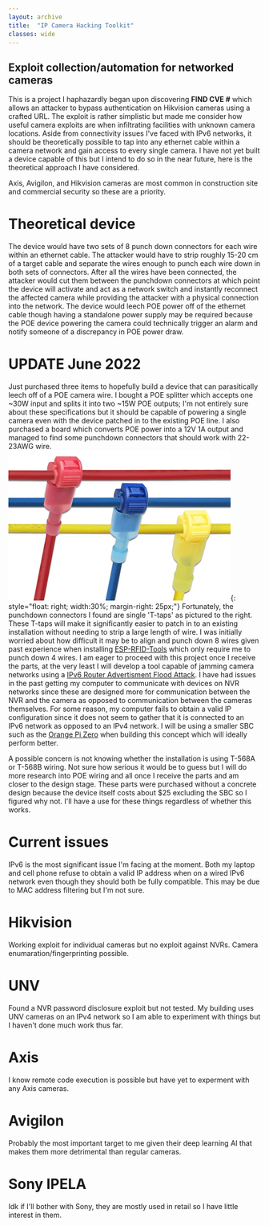 ```yaml
---
layout: archive
title:  "IP Camera Hacking Toolkit"
classes: wide
---
```


## Exploit collection/automation for networked cameras

This is a project I haphazardly began upon discovering **FIND CVE #** which allows an attacker to bypass authentication on Hikvision cameras using a crafted URL. The exploit is rather simplistic but made me consider how useful camera exploits are when infiltrating facilities with unknown camera locations. Aside from connectivity issues I've faced with IPv6 networks, it should be theoretically possible to tap into any ethernet cable within a camera network and gain access to every single camera. I have not yet built a device capable of this but I intend to do so in the near future, here is the theoretical approach I have considered.

Axis, Avigilon, and Hikvision cameras are most common in construction site and commercial security so these are a priority.

# Theoretical device

The device would have two sets of 8 punch down connectors for each wire within an ethernet cable. The attacker would have to strip roughly 15-20 cm of a target cable and separate the wires enough to punch each wire down in both sets of connectors. After all the wires have been connected, the attacker would cut them between the punchdown connectors at which point the device will activate and act as a network switch and instantly reconnect the affected camera while providing the attacker with a physical connection into the network. The device would leech POE power off of the ethernet cable though having a standalone power supply may be required because the POE device powering the camera could technically trigger an alarm and notify someone of a discrepancy in POE power draw. 

# UPDATE June 2022

Just purchased three items to hopefully build a device that can parasitically leech off of a POE camera wire. I bought a POE splitter which accepts one ~30W input and splits it into two ~15W POE outputs; I'm not entirely sure about these specifications but it should be capable of powering a single camera even with the device patched in to the existing POE line. I also purchased a board which converts POE power into a 12V 1A output and managed to find some punchdown connectors that should work with 22-23AWG wire. 
![T-taps](/assets/img/camera-toolkit/t-taps.PNG){: style="float: right; width:30%; margin-right: 25px;"}
Fortunately, the punchdown connectors I found are single 'T-taps' as pictured to the right. These T-taps will make it significantly easier to patch in to an existing installation without needing to strip a large length of wire. I was initially worried about how difficult it may be to align and punch down 8 wires given past experience when installing [ESP-RFID-Tools](https://github.com/rfidtool/ESP-RFID-Tool) which only require me to punch down 4 wires. I am eager to proceed with this project once I receive the parts, at the very least I will develop a tool capable of jamming camera networks using a [IPv6 Router Advertisment Flood Attack](https://www.researchgate.net/publication/266022049_ICMPv6_Router_Advertisement_Flooding). I have had issues in the past getting my computer to communicate with devices on NVR networks since these are designed more for communication between the NVR and the camera as opposed to communication between the cameras themselves. For some reason, my computer fails to obtain a valid IP configuration since it does not seem to gather that it is connected to an IPv6 network as opposed to an IPv4 network. I will be using a smaller SBC such as the [Orange Pi Zero](https://www.aliexpress.com/item/1005002918902225.html) when building this concept which will ideally perform better.

A possible concern is not knowing whether the installation is using T-568A or T-568B wiring. Not sure how serious it would be to guess but I will do more research into POE wiring and all once I receive the parts and am closer to the design stage. These parts were purchased without a concrete design because the device itself costs about $25 excluding the SBC so I figured why not. I'll have a use for these things regardless of whether this works.

# Current issues

IPv6 is the most significant issue I'm facing at the moment. Both my laptop and cell phone refuse to obtain a valid IP address when on a wired IPv6 network even though they should both be fully compatible. This may be due to MAC address filtering but I'm not sure.

# Hikvision

Working exploit for individual cameras but no exploit against NVRs. Camera enumaration/fingerprinting possible.

# UNV

Found a NVR password disclosure exploit but not tested. My building uses UNV cameras on an IPv4 network so I am able to experiment with things but I haven't done much work thus far.

# Axis

I know remote code execution is possible but have yet to experment with any Axis cameras.

# Avigilon

Probably the most important target to me given their deep learning AI that makes them more detrimental than regular cameras.

# Sony IPELA

Idk if I'll bother with Sony, they are mostly used in retail so I have little interest in them.